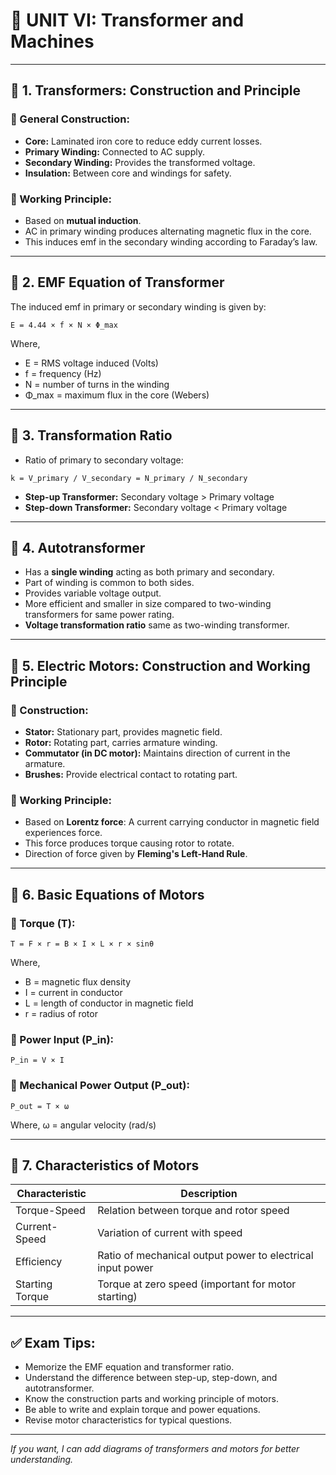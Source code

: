 # 📘 UNIT VI: Transformer and Machines

---

## 🔹 1. Transformers: Construction and Principle

### 🔸 General Construction:
- **Core:** Laminated iron core to reduce eddy current losses.
- **Primary Winding:** Connected to AC supply.
- **Secondary Winding:** Provides the transformed voltage.
- **Insulation:** Between core and windings for safety.

### 🔸 Working Principle:
- Based on **mutual induction**.
- AC in primary winding produces alternating magnetic flux in the core.
- This induces emf in the secondary winding according to Faraday’s law.

---

## 🔹 2. EMF Equation of Transformer

The induced emf in primary or secondary winding is given by:

```
E = 4.44 × f × N × Φ_max
```

Where,  
- E = RMS voltage induced (Volts)  
- f = frequency (Hz)  
- N = number of turns in the winding  
- Φ_max = maximum flux in the core (Webers)

---

## 🔹 3. Transformation Ratio

- Ratio of primary to secondary voltage:

```
k = V_primary / V_secondary = N_primary / N_secondary
```

- **Step-up Transformer:** Secondary voltage > Primary voltage  
- **Step-down Transformer:** Secondary voltage < Primary voltage

---

## 🔹 4. Autotransformer

- Has a **single winding** acting as both primary and secondary.
- Part of winding is common to both sides.
- Provides variable voltage output.
- More efficient and smaller in size compared to two-winding transformers for same power rating.
- **Voltage transformation ratio** same as two-winding transformer.

---

## 🔹 5. Electric Motors: Construction and Working Principle

### 🔸 Construction:
- **Stator:** Stationary part, provides magnetic field.
- **Rotor:** Rotating part, carries armature winding.
- **Commutator (in DC motor):** Maintains direction of current in the armature.
- **Brushes:** Provide electrical contact to rotating part.

### 🔸 Working Principle:
- Based on **Lorentz force**: A current carrying conductor in magnetic field experiences force.
- This force produces torque causing rotor to rotate.
- Direction of force given by **Fleming's Left-Hand Rule**.

---

## 🔹 6. Basic Equations of Motors

### 🔸 Torque (T):
```
T = F × r = B × I × L × r × sinθ
```
Where,  
- B = magnetic flux density  
- I = current in conductor  
- L = length of conductor in magnetic field  
- r = radius of rotor

### 🔸 Power Input (P_in):
```
P_in = V × I
```

### 🔸 Mechanical Power Output (P_out):
```
P_out = T × ω
```
Where, ω = angular velocity (rad/s)

---

## 🔹 7. Characteristics of Motors

| Characteristic        | Description                                     |
|-----------------------|------------------------------------------------|
| Torque-Speed          | Relation between torque and rotor speed         |
| Current-Speed         | Variation of current with speed                  |
| Efficiency            | Ratio of mechanical output power to electrical input power |
| Starting Torque       | Torque at zero speed (important for motor starting) |

---

## ✅ Exam Tips:
- Memorize the EMF equation and transformer ratio.
- Understand the difference between step-up, step-down, and autotransformer.
- Know the construction parts and working principle of motors.
- Be able to write and explain torque and power equations.
- Revise motor characteristics for typical questions.

---

*If you want, I can add diagrams of transformers and motors for better understanding.*

